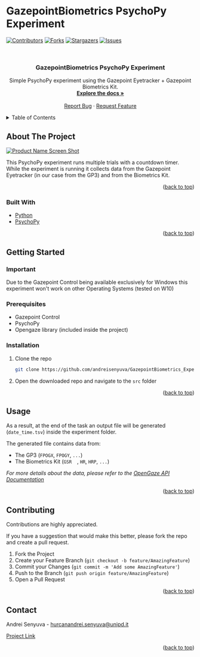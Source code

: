 # GazepointBiometrics PsychoPy Experiment
<div id="top"></div>

<!-- PROJECT SHIELDS -->

[![Contributors][contributors-shield]][contributors-url]
[![Forks][forks-shield]][forks-url]
[![Stargazers][stars-shield]][stars-url]
[![Issues][issues-shield]][issues-url]

<br />
<div align="center">
<h3 align="center">GazepointBiometrics PsychoPy Experiment</h3>
  <p align="center">
    Simple PsychoPy experiment using the Gazepoint Eyetracker + Gazepoint Biometrics Kit.
    <br />
    <a href="https://github.com/github_username/repo_name"><strong>Explore the docs »</strong></a>
    <br />
    <br />
    <a href="https://github.com/github_username/repo_name/issues">Report Bug</a>
    ·
    <a href="https://github.com/github_username/repo_name/issues">Request Feature</a>
  </p>
</div>



<!-- TABLE OF CONTENTS -->
<details>
  <summary>Table of Contents</summary>
  <ol>
    <li>
      <a href="#about-the-project">About The Project</a>
      <ul>
        <li><a href="#built-with">Built With</a></li>
      </ul>
    </li>
    <li>
      <a href="#getting-started">Getting Started</a>
      <ul>
        <li><a href="#prerequisites">Prerequisites</a></li>
        <li><a href="#installation">Installation</a></li>
      </ul>
    </li>
    <li><a href="#usage">Usage</a></li>
    <li><a href="#roadmap">Roadmap</a></li>
    <li><a href="#contributing">Contributing</a></li>
    <li><a href="#license">License</a></li>
    <li><a href="#contact">Contact</a></li>
    <li><a href="#acknowledgments">Acknowledgments</a></li>
  </ol>
</details>



<!-- ABOUT THE PROJECT -->
## About The Project

[![Product Name Screen Shot][product-screenshot]](https://example.com)

This PsychoPy experiment runs multiple trials with a countdown timer. <br>
While the experiment is running it collects data from the Gazepoint Eyetracker (in our case from the GP3) and from the Biometrics Kit.


<p align="right">(<a href="#top">back to top</a>)</p>


### Built With

* [Python](https://www.python.org/)
* [PsychoPy](https://www.psychopy.org/)

<p align="right">(<a href="#top">back to top</a>)</p>


<!-- GETTING STARTED -->
## Getting Started

### Important

Due to the Gazepoint Control being available exclusively for Windows this experiment won't work on other Operating Systems (tested on W10)

### Prerequisites

* Gazepoint Control
* PsychoPy
* Opengaze library (included inside the project)


### Installation

1. Clone the repo
   ```sh
   git clone https://github.com/andreisenyuva/GazepointBiometrics_Experiment.git
   ```
2. Open the downloaded repo and navigate to the `src` folder

<p align="right">(<a href="#top">back to top</a>)</p>



<!-- USAGE EXAMPLES -->
## Usage

As a result, at the end of the task an output file will be generated (`date_time.tsv`) inside the experiment folder.

The generated file contains data from:<br>
* The GP3 (`FPOGX`, `FPOGY`, `...`)
* The Biometrics Kit (`GSR	`, `HR`, `HRP`, `...`)

_For more details about the data, please refer to the [OpenGaze API Documentation](https://example.com)_

<p align="right">(<a href="#top">back to top</a>)</p>

<!-- CONTRIBUTING -->
## Contributing

Contributions are highly appreciated.

If you have a suggestion that would make this better, please fork the repo and create a pull request.

1. Fork the Project
2. Create your Feature Branch (`git checkout -b feature/AmazingFeature`)
3. Commit your Changes (`git commit -m 'Add some AmazingFeature'`)
4. Push to the Branch (`git push origin feature/AmazingFeature`)
5. Open a Pull Request

<p align="right">(<a href="#top">back to top</a>)</p>

<!-- CONTACT -->
## Contact

Andrei Senyuva - hurcanandrei.senyuva@unipd.it

[Project Link](https://github.com/andreisenyuva/GazepointBiometrics_Experiment)

<p align="right">(<a href="#top">back to top</a>)</p>


<!-- MARKDOWN LINKS & IMAGES -->
<!-- https://www.markdownguide.org/basic-syntax/#reference-style-links -->
[contributors-shield]: https://img.shields.io/github/contributors/andreisenyuva/GazePointBiometrics_Experiment.svg?style=for-the-badge
[contributors-url]: https://github.com/andreisenyuva/GazePointBiometrics_Experiment/graphs/contributors
[forks-shield]: https://img.shields.io/github/forks/andreisenyuva/GazePointBiometrics_Experiment.svg?style=for-the-badge
[forks-url]: https://github.com/andreisenyuva/GazePointBiometrics_Experiment/network/members
[stars-shield]: https://img.shields.io/github/stars/andreisenyuva/GazePointBiometrics_Experiment.svg?style=for-the-badge
[stars-url]: https://github.com/andreisenyuva/GazePointBiometrics_Experiment/stargazers
[issues-shield]: https://img.shields.io/github/issues/andreisenyuva/GazePointBiometrics_Experiment.svg?style=for-the-badge
[issues-url]: https://github.com/andreisenyuva/GazePointBiometrics_Experiment/issues
[product-screenshot]: images/screenshot.png
